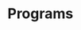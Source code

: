 # Programs

























































































































































